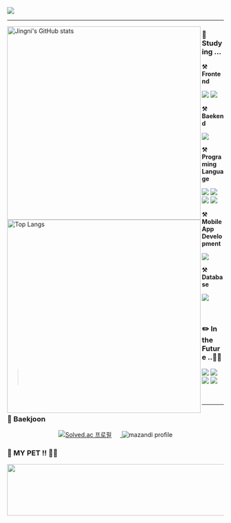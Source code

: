 <img src="https://capsule-render.vercel.app/api?type=venom&color=CFD4DBFF&height=140&section=header&text=Welcome%20to%20JINGNI's%20Github&fontSize=45&fontColor=6F8393FF" />

---

 <img align="left" src="https://github-readme-stats.vercel.app/api?username=wldmsdl7&show_icons=false&theme=transparent&title_color=000000&text_color=000000&icon_color=000000&border_color=FFFFFF&width=450&custom_title=Jingni's%20GitHub%20Status" 
    alt="Jingni's GitHub stats" 
    width="450"
  />


<h3> 📝 Studying ... </h3>
<p>
  <strong>⚒️ Frontend</strong>

  <img src="https://img.shields.io/badge/HTML5-E34F26?style=flat&logo=html5&logoColor=white"/> <img src="https://img.shields.io/badge/CSS3-1572B6?style=flat&logo=css3&logoColor=white"/>

    
  <strong>⚒️ Baekend</strong>

  <img src="https://img.shields.io/badge/Node.js-35FA04E?style=flat&logo=nodedotjs&logoColor=white"/>

<img align = "left" src="https://github-readme-stats.vercel.app/api/top-langs/?username=wldmsdl7&layout=compact&theme=transparent&title_color=000000&text_color=000000&border_color=FFFFFF&width=450" 
    alt="Top Langs" 
    width="450"
  />

  <strong>⚒️ Programing Language</strong>

  <img src="https://img.shields.io/badge/Python-3776AB?style=flat&logo=python&logoColor=white"/> <img src="https://img.shields.io/badge/Java-007396?style=flat&logo=java&logoColor=white"/> <img src="https://img.shields.io/badge/C-A8B9CC?style=flat&logo=c&logoColor=white"/> <img src="https://img.shields.io/badge/Dart-0175C2?style=flat&logo=dart&logoColor=white"/>

  <strong>⚒️ Mobile App Development</strong>
  
  <img src="https://img.shields.io/badge/Flutter-02569B?style=flat&logo=flutter&logoColor=white"/>

  <strong>⚒️ Database</strong>
  
  <img src="https://img.shields.io/badge/MySQL-4479A1?style=flat&logo=mysql&logoColor=white"/>
  
</p>
<br>
<h3> ✏️ In the Future ..🫧✨ </h3>
<p>
  
  > <img src="https://img.shields.io/badge/JavaScript-F7DF1E?style=flat&logo=javascript&logoColor=black"/>
  > <img src="https://img.shields.io/badge/React-61DAFB?style=flat&logo=react&logoColor=black"/>
  > <img src="https://img.shields.io/badge/Spring Boot-6DB33F?style=flat&logo=springboot&logoColor=black"/>
  > <img src="https://img.shields.io/badge/Next.js-000000?style=flat&logo=nextdotjs&logoColor=white"/>

</p>
<br>

---

<h3>🏅 Baekjoon</h3>
    <p align="center">
      <a href="https://solved.ac/wldmsdl7">
        <img src="http://mazassumnida.wtf/api/v2/generate_badge?boj=wldmsdl7" alt="Solved.ac 프로필" style="margin-right: 20px;"/>
      </a>
      <img src="http://mazandi.herokuapp.com/api?handle=wldmsdl7&theme=cold" alt="mazandi profile"/>
    </p>

 <h3>🐶 MY PET !! 🐻‍❄️</h3>
 <a href="https://github.com/devxb/gitanimals">
  <img src="https://render.gitanimals.org/lines/wldmsdl7?pet-id=1" width="1000" height="120"/>
</a>



